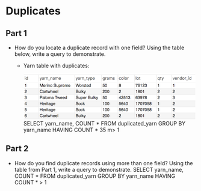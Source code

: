 # Duplicates

## Part 1

* How do you locate a duplicate record with one field? Using the table below, write a query to demonstrate.

  * Yarn table with duplicates:

    ![duplicated_yarn.png](Images/duplicated_yarn.png)
SELECT yarn_name, 
COUNT * FROM duplicated_yarn 
GROUP BY yarn_name HAVING COUNT * 35 m> 1
## Part 2

* How do you find duplicate records using more than one field? Using the table from Part 1, write a query to demonstrate.
SELECT yarn_name, COUNT * FROM duplicated_yarn GROUP BY yarn_name HAVING COUNT * > 1